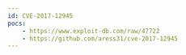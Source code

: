 ```yaml
---
id: CVE-2017-12945
pocs: 
    - https://www.exploit-db.com/raw/47722
    - https://github.com/aress31/cve-2017-12945
---
```

